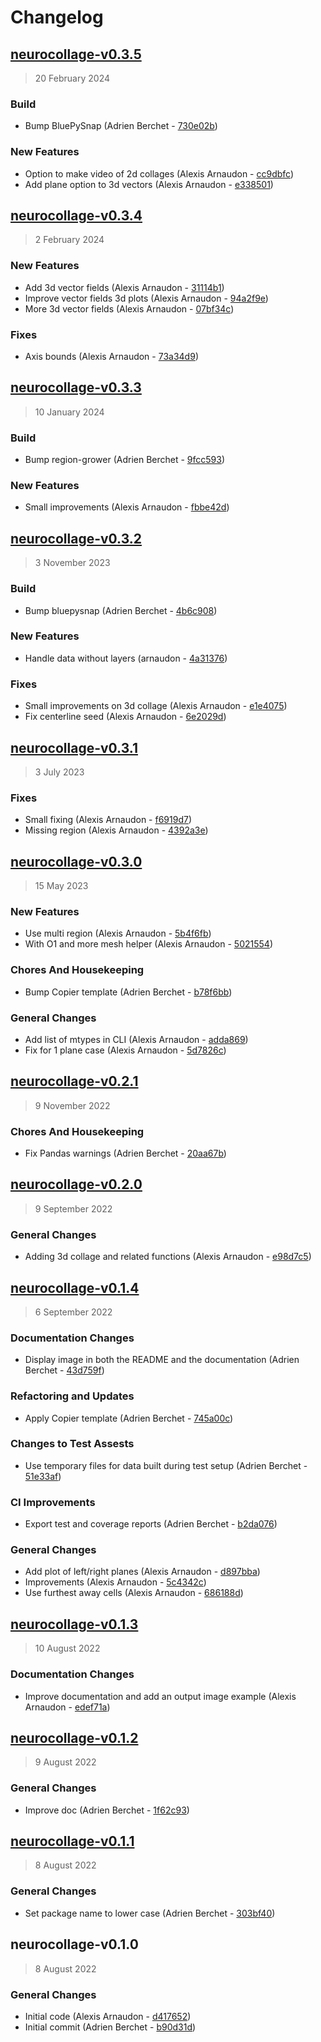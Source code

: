 # Changelog

## [neurocollage-v0.3.5](https://bbpgitlab.epfl.ch/neuromath/neurocollage/compare/neurocollage-v0.3.4...neurocollage-v0.3.5)

> 20 February 2024

### Build

- Bump BluePySnap (Adrien Berchet - [730e02b](https://bbpgitlab.epfl.ch/neuromath/neurocollage/commit/730e02b429d62c44c1c2d853c7291498e656c626))

### New Features

- Option to make video of 2d collages (Alexis Arnaudon - [cc9dbfc](https://bbpgitlab.epfl.ch/neuromath/neurocollage/commit/cc9dbfcaf0dd7ee05190a4c2456de8edef198666))
- Add plane option to 3d vectors (Alexis Arnaudon - [e338501](https://bbpgitlab.epfl.ch/neuromath/neurocollage/commit/e3385018aa4fb8f7272deb617e443a1f8beb0074))

## [neurocollage-v0.3.4](https://bbpgitlab.epfl.ch/neuromath/neurocollage/compare/neurocollage-v0.3.3...neurocollage-v0.3.4)

> 2 February 2024

### New Features

- Add 3d vector fields (Alexis Arnaudon - [31114b1](https://bbpgitlab.epfl.ch/neuromath/neurocollage/commit/31114b1ab8401ea489f5123b925c90fa5fad6a98))
- Improve vector fields 3d plots (Alexis Arnaudon - [94a2f9e](https://bbpgitlab.epfl.ch/neuromath/neurocollage/commit/94a2f9e61e7e98fab7c81cee173518c3af7ef199))
- More 3d vector fields (Alexis Arnaudon - [07bf34c](https://bbpgitlab.epfl.ch/neuromath/neurocollage/commit/07bf34c67d0aa86386122da67fab6eb1be03617f))

### Fixes

- Axis bounds (Alexis Arnaudon - [73a34d9](https://bbpgitlab.epfl.ch/neuromath/neurocollage/commit/73a34d951dd22c52258110a6aa76d33fd6aa6656))

## [neurocollage-v0.3.3](https://bbpgitlab.epfl.ch/neuromath/neurocollage/compare/neurocollage-v0.3.2...neurocollage-v0.3.3)

> 10 January 2024

### Build

- Bump region-grower (Adrien Berchet - [9fcc593](https://bbpgitlab.epfl.ch/neuromath/neurocollage/commit/9fcc59327367f9b1810d96dbabc5517eea34da0e))

### New Features

- Small improvements (Alexis Arnaudon - [fbbe42d](https://bbpgitlab.epfl.ch/neuromath/neurocollage/commit/fbbe42d088dc832a288421388647ab71800d04b7))

## [neurocollage-v0.3.2](https://bbpgitlab.epfl.ch/neuromath/neurocollage/compare/neurocollage-v0.3.1...neurocollage-v0.3.2)

> 3 November 2023

### Build

- Bump bluepysnap (Adrien Berchet - [4b6c908](https://bbpgitlab.epfl.ch/neuromath/neurocollage/commit/4b6c9080caccd9c6fc63973d10b2a019f2438cea))

### New Features

- Handle data without layers (arnaudon - [4a31376](https://bbpgitlab.epfl.ch/neuromath/neurocollage/commit/4a313766e9d32c8ff7cdb2f12ee0661004cde2e8))

### Fixes

- Small improvements on 3d collage (Alexis Arnaudon - [e1e4075](https://bbpgitlab.epfl.ch/neuromath/neurocollage/commit/e1e40750a837e048fd2800f57f0bdd3a8f494d9f))
- Fix centerline seed (Alexis Arnaudon - [6e2029d](https://bbpgitlab.epfl.ch/neuromath/neurocollage/commit/6e2029d8bf2153f40c1e48644ed35f015a60fdeb))

## [neurocollage-v0.3.1](https://bbpgitlab.epfl.ch/neuromath/neurocollage/compare/neurocollage-v0.3.0...neurocollage-v0.3.1)

> 3 July 2023

### Fixes

- Small fixing (Alexis Arnaudon - [f6919d7](https://bbpgitlab.epfl.ch/neuromath/neurocollage/commit/f6919d7979e993b015376f7be81794f6329ad8b3))
- Missing region (Alexis Arnaudon - [4392a3e](https://bbpgitlab.epfl.ch/neuromath/neurocollage/commit/4392a3e127a777a60c83139931f876c19593eacf))

## [neurocollage-v0.3.0](https://bbpgitlab.epfl.ch/neuromath/neurocollage/compare/neurocollage-v0.2.1...neurocollage-v0.3.0)

> 15 May 2023

### New Features

- Use multi region (Alexis Arnaudon - [5b4f6fb](https://bbpgitlab.epfl.ch/neuromath/neurocollage/commit/5b4f6fbff2834ba8199946339231ce6629a2cc5a))
- With O1 and more mesh helper (Alexis Arnaudon - [5021554](https://bbpgitlab.epfl.ch/neuromath/neurocollage/commit/5021554eda806239b010d2e2f4d794cb82bc9004))

### Chores And Housekeeping

- Bump Copier template (Adrien Berchet - [b78f6bb](https://bbpgitlab.epfl.ch/neuromath/neurocollage/commit/b78f6bb2c0fa80cab40f693e3560115a1a2d2360))

### General Changes

- Add list of mtypes in CLI (Alexis Arnaudon - [adda869](https://bbpgitlab.epfl.ch/neuromath/neurocollage/commit/adda869a34710a2f2407ba7dd8da968da002866a))
- Fix for 1 plane case (Alexis Arnaudon - [5d7826c](https://bbpgitlab.epfl.ch/neuromath/neurocollage/commit/5d7826c502d94343153c89a72ccd8be7c01fb254))

## [neurocollage-v0.2.1](https://bbpgitlab.epfl.ch/neuromath/neurocollage/compare/neurocollage-v0.2.0...neurocollage-v0.2.1)

> 9 November 2022

### Chores And Housekeeping

- Fix Pandas warnings (Adrien Berchet - [20aa67b](https://bbpgitlab.epfl.ch/neuromath/neurocollage/commit/20aa67b2cd18ee218c5963791fb37fa54689016c))

## [neurocollage-v0.2.0](https://bbpgitlab.epfl.ch/neuromath/neurocollage/compare/neurocollage-v0.1.4...neurocollage-v0.2.0)

> 9 September 2022

### General Changes

- Adding 3d collage and related functions (Alexis Arnaudon - [e98d7c5](https://bbpgitlab.epfl.ch/neuromath/neurocollage/commit/e98d7c5189b2b81f3f2b5737e6331e0b7120dba9))

## [neurocollage-v0.1.4](https://bbpgitlab.epfl.ch/neuromath/neurocollage/compare/neurocollage-v0.1.3...neurocollage-v0.1.4)

> 6 September 2022

### Documentation Changes

- Display image in both the README and the documentation (Adrien Berchet - [43d759f](https://bbpgitlab.epfl.ch/neuromath/neurocollage/commit/43d759fce6e6679adbcd19ab2966383d2cbf4fc7))

### Refactoring and Updates

- Apply Copier template (Adrien Berchet - [745a00c](https://bbpgitlab.epfl.ch/neuromath/neurocollage/commit/745a00c1951dd03b99c89938ba60fbae20614b44))

### Changes to Test Assests

- Use temporary files for data built during test setup (Adrien Berchet - [51e33af](https://bbpgitlab.epfl.ch/neuromath/neurocollage/commit/51e33afcb941b27039253b8d7a4592aa382dff74))

### CI Improvements

- Export test and coverage reports (Adrien Berchet - [b2da076](https://bbpgitlab.epfl.ch/neuromath/neurocollage/commit/b2da0762d5b45c24cdb46623f0df2a1810c08503))

### General Changes

- Add plot of left/right planes (Alexis Arnaudon - [d897bba](https://bbpgitlab.epfl.ch/neuromath/neurocollage/commit/d897bba5970eaaf5194a13e383998656d558a8f1))
- Improvements (Alexis Arnaudon - [5c4342c](https://bbpgitlab.epfl.ch/neuromath/neurocollage/commit/5c4342ccc544768009a3c64e92e86a9c386db988))
- Use furthest away cells (Alexis Arnaudon - [686188d](https://bbpgitlab.epfl.ch/neuromath/neurocollage/commit/686188d0d44ff624c6c5d2a5a9abac46373fd59d))

## [neurocollage-v0.1.3](https://bbpgitlab.epfl.ch/neuromath/neurocollage/compare/neurocollage-v0.1.2...neurocollage-v0.1.3)

> 10 August 2022

### Documentation Changes

- Improve documentation and add an output image example (Alexis Arnaudon - [edef71a](https://bbpgitlab.epfl.ch/neuromath/neurocollage/commit/edef71aea41444e74ea0a0108e7e8126d83d550b))

## [neurocollage-v0.1.2](https://bbpgitlab.epfl.ch/neuromath/neurocollage/compare/neurocollage-v0.1.1...neurocollage-v0.1.2)

> 9 August 2022

### General Changes

- Improve doc (Adrien Berchet - [1f62c93](https://bbpgitlab.epfl.ch/neuromath/neurocollage/commit/1f62c9304a68ad21769e161d3cc1054f83bbce2f))

## [neurocollage-v0.1.1](https://bbpgitlab.epfl.ch/neuromath/neurocollage/compare/neurocollage-v0.1.0...neurocollage-v0.1.1)

> 8 August 2022

### General Changes

- Set package name to lower case (Adrien Berchet - [303bf40](https://bbpgitlab.epfl.ch/neuromath/neurocollage/commit/303bf40a5fbd59545446b627c3a347bfb3745a32))

## neurocollage-v0.1.0

> 8 August 2022

### General Changes

- Initial code (Alexis Arnaudon - [d417652](https://bbpgitlab.epfl.ch/neuromath/neurocollage/commit/d417652e36c58cac7aa8171d1d77a6733dd09332))
- Initial commit (Adrien Berchet - [b90d31d](https://bbpgitlab.epfl.ch/neuromath/neurocollage/commit/b90d31d60661873dab4c2bd217bb42ab7cbd28bc))
